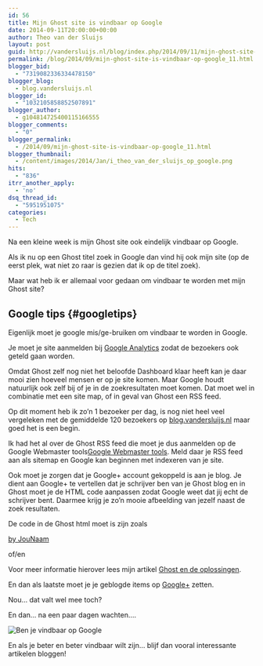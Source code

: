 ```yaml
---
id: 56
title: Mijn Ghost site is vindbaar op Google
date: 2014-09-11T20:00:00+00:00
author: Theo van der Sluijs
layout: post
guid: http://vandersluijs.nl/blog/index.php/2014/09/11/mijn-ghost-site-is-vindbaar-op-google_11/
permalink: /blog/2014/09/mijn-ghost-site-is-vindbaar-op-google_11.html
blogger_bid:
  - "7319082336334478150"
blogger_blog:
  - blog.vandersluijs.nl
blogger_id:
  - "1032105858852507891"
blogger_author:
  - g104814725400115166555
blogger_comments:
  - "0"
blogger_permalink:
  - /2014/09/mijn-ghost-site-is-vindbaar-op-google_11.html
blogger_thumbnail:
  - /content/images/2014/Jan/i_theo_van_der_sluijs_op_google.png
hits:
  - "836"
itrr_another_apply:
  - 'no'
dsq_thread_id:
  - "5951951075"
categories:
  - Tech
---
```

Na een kleine week is mijn Ghost site ook eindelijk vindbaar op Google.

Als ik nu op een Ghost titel zoek in Google dan vind hij ook mijn site (op de eerst plek, wat niet zo raar is gezien dat ik op de titel zoek).

Maar wat heb ik er allemaal voor gedaan om vindbaar te worden met mijn Ghost site?

## Google tips {#googletips}

Eigenlijk moet je google mis/ge-bruiken om vindbaar te worden in Google.

Je moet je site aanmelden bij [Google Analytics](http://www.google.nl/intl/nl/analytics/) zodat de bezoekers ook geteld gaan worden.

Omdat Ghost zelf nog niet het beloofde Dashboard klaar heeft kan je daar mooi zien hoeveel mensen er op je site komen. Maar Google houdt natuurlijk ook zelf bij of je in de zoekresultaten moet komen. Dat moet wel in combinatie met een site map, of in geval van Ghost een RSS feed.

Op dit moment heb ik zo&#8217;n 1 bezoeker per dag, is nog niet heel veel vergeleken met de gemiddelde 120 bezoekers op [blog.vandersluijs.nl](http://blog.vandersluijs.nl) maar goed het is een begin.

Ik had het al over de Ghost RSS feed die moet je dus aanmelden op de Google Webmaster tools[Google Webmaster tools](https://www.google.com/webmasters/tools/home?hl=nl). Meld daar je RSS feed aan als sitemap en Google kan beginnen met indexeren van je site.

Ook moet je zorgen dat je Google+ account gekoppeld is aan je blog. Je dient aan Google+ te vertellen dat je schrijver ben van je Ghost blog en in Ghost moet je de HTML code aanpassen zodat Google weet dat jij echt de schrijver bent. Daarmee krijg je zo&#8217;n mooie afbeelding van jezelf naast de zoek resultaten.

De code in de Ghost html moet is zijn zoals 

<a href="https://plus.google.com/+hierjounaamofgooglenummer?rel=author">by JouNaam </a>

of/en

<link href="https://plus.google.com/+hierjounaamofgooglenummer" rel="author" />

Voor meer informatie hierover lees mijn artikel [Ghost en de oplossingen](http://itheo.nl/ghost-en-de-oplossingen/).

En dan als laatste moet je je geblogde items op [Google+](https://plus.google.com/u/0/+TheovanderSluijs/posts) zetten.

Nou&#8230; dat valt wel mee toch?

En dan&#8230; na een paar dagen wachten&#8230;.

![Ben je vindbaar op Google](/content/images/2014/Jan/i_theo_van_der_sluijs_op_google.png)

En als je beter en beter vindbaar wilt zijn&#8230; blijf dan vooral interessante artikelen bloggen!